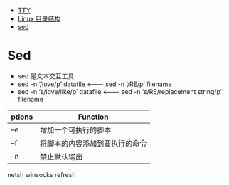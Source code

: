 - [TTY](https://baike.baidu.com/item/TTY/891199?fr=aladdin)
- [Linux 目录结构](https://blog.csdn.net/qq_47100953/article/details/121264621?ops_request_misc=%257B%2522request%255Fid%2522%253A%2522166651069816782248550300%2522%252C%2522scm%2522%253A%252220140713.130102334..%2522%257D&request_id=166651069816782248550300&biz_id=0&spm=1018.2226.3001.4187)
- [sed](https://blog.csdn.net/u011127242/article/details/104332442?ops_request_misc=%257B%2522request%255Fid%2522%253A%2522166683856416782388068069%2522%252C%2522scm%2522%253A%252220140713.130102334..%2522%257D&request_id=166683856416782388068069&biz_id=0&spm=1018.2226.3001.4187)

# Sed
- sed 是文本交互工具
- sed -n ‘/love/p’ datafile <---  sed -n ‘/RE/p’ filename
- sed -n ‘s/love/like/p’ datafile <--- sed -n ‘s/RE/replacement string/p’ filename


| ptions | Function                       |
| ------ | ------------------------------ |
| –e     | 增加一个可执行的脚本           |
| –f     | 将脚本的内容添加到要执行的命令 |
| –n     | 禁止默认输出                   |


 netsh winsocks refresh